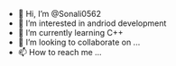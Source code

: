 - 👋 Hi, I’m @Sonali0562
- 👀 I’m interested in  andriod development
- 🌱 I’m currently learning C++
- 💞️ I’m looking to collaborate on ...
- 📫 How to reach me ...

<!---
Sonali0562/Sonali0562 is a ✨ special ✨ repository because its `README.md` (this file) appears on your GitHub profile.
You can click the Preview link to take a look at your changes.
--->
